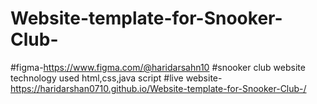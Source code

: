 # Website-template-for-Snooker-Club-

#figma-https://www.figma.com/@haridarsahn10
#snooker club website technology used html,css,java script
#live website-https://haridarshan0710.github.io/Website-template-for-Snooker-Club-/
